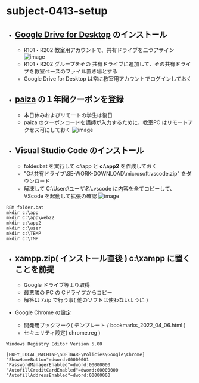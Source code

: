 # subject-0413-setup

- ## [Google Drive for Desktop](https://support.google.com/a/answer/7491144?hl=ja) のインストール
  - R101・R202 教室用アカウントで、共有ドライブを二つアサイン\
  ![image](https://user-images.githubusercontent.com/1501327/163701537-45e12313-1013-464a-80af-b83c3ba7dcde.png)
  - R101・R202 グループをその 共有ドライブに追加して、その共有ドライブを教室ベースのファイル置き場とする
  - Google Drive for Desktop は常に教室用アカウントでログインしておく

- ## [paiza](https://paiza.jp/works/) の１年間クーポンを登録
  - 本日休みおよびリモートの学生は後日
  - paiza のクーポンコードを講師が入力するために、教室PC はリモートアクセス可にしておく
  ![image](https://user-images.githubusercontent.com/1501327/163701572-1be97bcf-a8fd-4175-9f69-1d152ba2cc56.png)

- ## Visual Studio Code のインストール
  - folder.bat を実行して c:\app と **c:\app2** を作成しておく
  - "G:\共有ドライブ\SE-WORK-DOWNLOAD\microsoft\.vscode.zip" をダウンロード
  - 解凍して C:\Users\ユーザ名\\.vscode に内容を全てコピーして、VScode を起動して拡張の確認
  ![image](https://user-images.githubusercontent.com/1501327/163191863-be277ebe-134b-4bbe-914c-39558b1ae86f.png)
```
REM folder.bat
mkdir c:\app
mkdir C:\app\web22
mkdir c:\app2
mkdir c:\user
mkdir c:\TEMP
mkdir c:\TMP
```


- ## xampp.zip( インストール直後 ) c:\xampp に置くことを前提
  - Google ドライブ等より取得
  - 最悪隣の PC の Cドライブからコピー
  - 解答は 7zip で行う事( 他のソフトは使わないように )


- Google Chrome の設定
  - 開発用ブックマーク( テンプレート / bookmarks_2022_04_06.html )
  - セキュリティ設定( chrome.reg )
```reg
Windows Registry Editor Version 5.00

[HKEY_LOCAL_MACHINE\SOFTWARE\Policies\Google\Chrome]
"ShowHomeButton"=dword:00000001
"PasswordManagerEnabled"=dword:00000000
"AutofillCreditCardEnabled"=dword:00000000
"AutofillAddressEnabled"=dword:00000000
```
